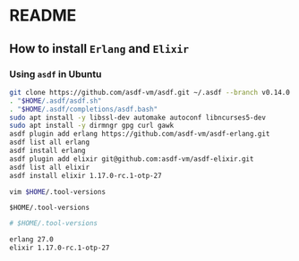 # README



## How to install `Erlang` and `Elixir`



### Using `asdf` in Ubuntu

```bash
git clone https://github.com/asdf-vm/asdf.git ~/.asdf --branch v0.14.0
. "$HOME/.asdf/asdf.sh"
. "$HOME/.asdf/completions/asdf.bash"
sudo apt install -y libssl-dev automake autoconf libncurses5-dev
sudo apt install -y dirmngr gpg curl gawk
asdf plugin add erlang https://github.com/asdf-vm/asdf-erlang.git
asdf list all erlang
asdf install erlang 
asdf plugin add elixir git@github.com:asdf-vm/asdf-elixir.git
asdf list all elixir
asdf install elixir 1.17.0-rc.1-otp-27

vim $HOME/.tool-versions

```

`$HOME/.tool-versions`

```bash
# $HOME/.tool-versions

erlang 27.0
elixir 1.17.0-rc.1-otp-27
```


